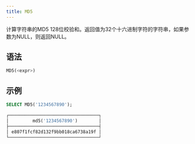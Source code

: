 ```yaml
---
title: MD5
---
```


计算字符串的MD5 128位校验和。返回值为32个十六进制字符的字符串，如果参数为NULL，则返回NULL。

## 语法

```sql
MD5(<expr>)
```

## 示例

```sql
SELECT MD5('1234567890');

┌──────────────────────────────────┐
│         md5('1234567890')        │
├──────────────────────────────────┤
│ e807f1fcf82d132f9bb018ca6738a19f │
└──────────────────────────────────┘
```